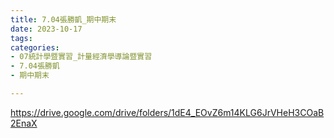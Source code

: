 ```yaml
---
title: 7.04張勝凱_期中期末
date: 2023-10-17
tags: 
categories:
- 07統計學暨實習_計量經濟學導論暨實習
- 7.04張勝凱
- 期中期末

---
```

https://drive.google.com/drive/folders/1dE4_EOvZ6m14KLG6JrVHeH3COaB2EnaX
